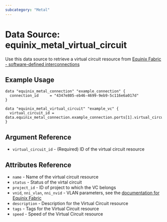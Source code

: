 ```yaml
---
subcategory: "Metal"
---
```


# Data Source: equinix_metal_virtual_circuit

Use this data source to retrieve a virtual circuit resource from [Equinix Fabric - software-defined interconnections](https://metal.equinix.com/developers/docs/networking/fabric/)

## Example Usage

```hcl
data "equinix_metal_connection" "example_connection" {
  connection_id     = "4347e805-eb46-4699-9eb9-5c116e6a017d"
}

data "equinix_metal_virtual_circuit" "example_vc" {
  virtual_circuit_id = data.equinix_metal_connection.example_connection.ports[1].virtual_circuit_ids[0]
}

```

## Argument Reference

* `virtual_circuit_id` - (Required) ID of the virtual circuit resource
## Attributes Reference

* `name` - Name of the virtual circuit resource
* `status` - Status of the virtal circuit
* `project_id` - ID of project to which the VC belongs
* `vnid`, `nni_vlan`, `nni_nvid` - VLAN parameters, see the [documentation for Equinix Fabric](https://metal.equinix.com/developers/docs/networking/fabric/)
* `description` - Description for the Virtual Circuit resource
* `tags` - Tags for the Virtual Circuit resource
* `speed` - Speed of the Virtual Circuit resource

